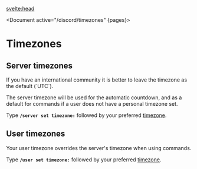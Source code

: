 <script>
	import Document from '$components/Document.svelte';
	import Note from '$components/Admonitions/Note.svelte';
	import pages from '../pages.json'
</script>

<svelte:head>

<title>Timezones • Christmas Countdown</title>
<meta name="title" content="Timezones • Christmas Countdown" />
<meta name="og:title" content="Timezones • Christmas Countdown" />
<meta name="twitter:title" content="Timezones • Christmas Countdown" />
<meta
		name="description"
		content="Change your server's or personal timezone to make the countdown more accurate."
	/>
<meta
		name="og:description"
		content="Change your server's or personal timezone to make the countdown more accurate."
	/>
<meta
		name="twitter:description"
		content="Change your server's or personal timezone to make the countdown more accurate."
	/>
</svelte:head>

<Document active="/discord/timezones" {pages}>

# Timezones

## Server timezones

<Note>
If you have an international community it is better to leave the timezone as the default (`UTC`).
</Note>

The server timezone will be used for the automatic countdown, and as a default for commands if a user does not have a personal timezone set.

Type **`/server set timezone:`** followed by your preferred [timezone](https://en.wikipedia.org/wiki/List_of_tz_database_time_zones).

## User timezones

Your user timezone overrides the server's timezone when using commands.

Type **`/user set timezone:`** followed by your preferred [timezone](https://en.wikipedia.org/wiki/List_of_tz_database_time_zones).

</Document>
